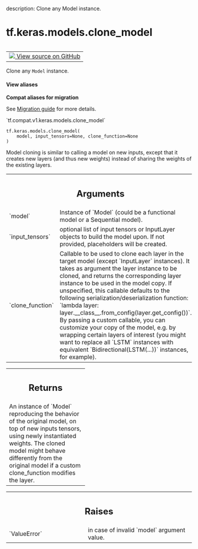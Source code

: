description: Clone any Model instance.

<div itemscope itemtype="http://developers.google.com/ReferenceObject">
<meta itemprop="name" content="tf.keras.models.clone_model" />
<meta itemprop="path" content="Stable" />
</div>

# tf.keras.models.clone_model

<!-- Insert buttons and diff -->

<table class="tfo-notebook-buttons tfo-api nocontent" align="left">
<td>
  <a target="_blank" href="https://github.com/tensorflow/tensorflow/blob/r2.3/tensorflow/python/keras/models.py#L386-L429">
    <img src="https://www.tensorflow.org/images/GitHub-Mark-32px.png" />
    View source on GitHub
  </a>
</td>
</table>



Clone any `Model` instance.

<section class="expandable">
  <h4 class="showalways">View aliases</h4>
  <p>
<b>Compat aliases for migration</b>
<p>See
<a href="https://www.tensorflow.org/guide/migrate">Migration guide</a> for
more details.</p>
<p>`tf.compat.v1.keras.models.clone_model`</p>
</p>
</section>

<pre class="devsite-click-to-copy prettyprint lang-py tfo-signature-link">
<code>tf.keras.models.clone_model(
    model, input_tensors=None, clone_function=None
)
</code></pre>



<!-- Placeholder for "Used in" -->

Model cloning is similar to calling a model on new inputs,
except that it creates new layers (and thus new weights) instead
of sharing the weights of the existing layers.

<!-- Tabular view -->
 <table class="responsive fixed orange">
<colgroup><col width="214px"><col></colgroup>
<tr><th colspan="2"><h2 class="add-link">Arguments</h2></th></tr>

<tr>
<td>
`model`
</td>
<td>
Instance of `Model`
(could be a functional model or a Sequential model).
</td>
</tr><tr>
<td>
`input_tensors`
</td>
<td>
optional list of input tensors or InputLayer objects
to build the model upon. If not provided,
placeholders will be created.
</td>
</tr><tr>
<td>
`clone_function`
</td>
<td>
Callable to be used to clone each layer in the target
model (except `InputLayer` instances). It takes as argument the layer
instance to be cloned, and returns the corresponding layer instance to
be used in the model copy. If unspecified, this callable defaults to
the following serialization/deserialization function:
`lambda layer: layer.__class__.from_config(layer.get_config())`.
By passing a custom callable, you can customize your copy of the
model, e.g. by wrapping certain layers of interest (you might want to
replace all `LSTM` instances with equivalent
`Bidirectional(LSTM(...))` instances, for example).
</td>
</tr>
</table>



<!-- Tabular view -->
 <table class="responsive fixed orange">
<colgroup><col width="214px"><col></colgroup>
<tr><th colspan="2"><h2 class="add-link">Returns</h2></th></tr>
<tr class="alt">
<td colspan="2">
An instance of `Model` reproducing the behavior
of the original model, on top of new inputs tensors,
using newly instantiated weights. The cloned model might behave
differently from the original model if a custom clone_function
modifies the layer.
</td>
</tr>

</table>



<!-- Tabular view -->
 <table class="responsive fixed orange">
<colgroup><col width="214px"><col></colgroup>
<tr><th colspan="2"><h2 class="add-link">Raises</h2></th></tr>

<tr>
<td>
`ValueError`
</td>
<td>
in case of invalid `model` argument value.
</td>
</tr>
</table>

